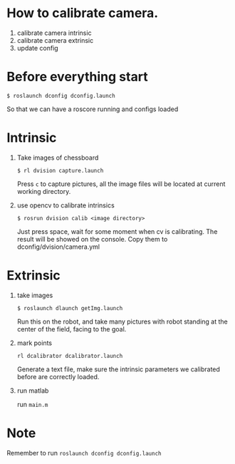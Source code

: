How to calibrate camera.
===

1. calibrate camera intrinsic
2. calibrate camera extrinsic
3. update config


Before everything start
===
```
$ roslaunch dconfig dconfig.launch
```
So that we can have a roscore running and configs loaded

Intrinsic
===

1. Take images of chessboard
    
    ```
    $ rl dvision capture.launch
    ```
    Press `c` to capture pictures, all the image files will be located at current working directory.

2. use opencv to calibrate intrinsics
     
     ```
     $ rosrun dvision calib <image directory>
     ```
    Just press space, wait for some moment when cv is calibrating.
    The result will be showed on the console. Copy them to dconfig/dvision/camera.yml


Extrinsic
===

1. take images
    
    ```
    $ roslaunch dlaunch getImg.launch
    ```

    Run this on the robot, and take many pictures with robot standing at the center of the field, facing to the goal.

2. mark points
    
    ```
    rl dcalibrator dcalibrator.launch

    ```
    Generate a text file, make sure the intrinsic parameters we calibrated before are correctly loaded.
    

3. run matlab
    
    run `main.m`

Note
===

Remember to run `roslaunch dconfig dconfig.launch`
